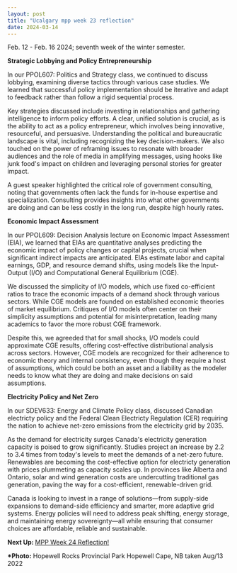 ```yaml
---
layout: post
title: "Ucalgary mpp week 23 reflection"
date: 2024-03-14
---
```


<!-- wp:paragraph -->
<p>Feb. 12 - Feb. 16 2024; seventh week of the winter semester.</p>
<!-- /wp:paragraph -->

<!-- wp:paragraph -->
<p><strong>Strategic Lobbying and Policy Entrepreneurship</strong></p>
<!-- /wp:paragraph -->

<!-- wp:paragraph -->
<p>In our PPOL607: Politics and Strategy class, we continued to discuss lobbying, examining diverse tactics through various case studies. We learned that successful policy implementation should be iterative and adapt to feedback rather than follow a rigid sequential process.</p>
<!-- /wp:paragraph -->

<!-- wp:paragraph -->
<p>Key strategies discussed include investing in relationships and gathering intelligence to inform policy efforts. A clear, unified solution is crucial, as is the ability to act as a policy entrepreneur, which involves being innovative, resourceful, and persuasive. Understanding the political and bureaucratic landscape is vital, including recognizing the key decision-makers. We also touched on the power of reframing issues to resonate with broader audiences and the role of media in amplifying messages, using hooks like junk food's impact on children and leveraging personal stories for greater impact.</p>
<!-- /wp:paragraph -->

<!-- wp:paragraph -->
<p>A guest speaker highlighted the critical role of government consulting, noting that governments often lack the funds for in-house expertise and specialization. Consulting provides insights into what other governments are doing and can be less costly in the long run, despite high hourly rates. </p>
<!-- /wp:paragraph -->

<!-- wp:paragraph -->
<p><strong>Economic Impact Assessment</strong></p>
<!-- /wp:paragraph -->

<!-- wp:paragraph -->
<p>In our PPOL609: Decision Analysis lecture on Economic Impact Assessment (EIA), we learned that EIAs are quantitative analyses predicting the economic impact of policy changes or capital projects, crucial when significant indirect impacts are anticipated. EIAs estimate labor and capital earnings, GDP, and resource demand shifts, using models like the Input-Output (I/O) and Computational General Equilibrium (CGE).</p>
<!-- /wp:paragraph -->

<!-- wp:paragraph -->
<p>We discussed the simplicity of I/O models, which use fixed co-efficient ratios to trace the economic impacts of a demand shock through various sectors. While CGE models are founded on established economic theories of market equilibrium. Critiques of I/O models often center on their simplicity assumptions and potential for misinterpretation, leading many academics to favor the more robust CGE framework.</p>
<!-- /wp:paragraph -->

<!-- wp:paragraph -->
<p>Despite this, we agreeded that for small shocks, I/O models could approximate CGE results, offering cost-effective distributional analysis across sectors. However, CGE models are recognized for their adherence to economic theory and internal consistency, even though they require a host of assumptions, which could be both an asset and a liability as the modeler needs to know what they are doing and make decisions on said assumptions.</p>
<!-- /wp:paragraph -->

<!-- wp:paragraph -->
<p><strong>Electricity Policy and Net Zero</strong></p>
<!-- /wp:paragraph -->

<!-- wp:paragraph -->
<p>In our SDEV633: Energy and Climate Policy class, discussed Canadian electricty policy and the Federal Clean Electricty Regulation (CER) requiring the nation to achieve net-zero emissions from the electricity grid by 2035. </p>
<!-- /wp:paragraph -->

<!-- wp:paragraph -->
<p>As the demand for electricity surges Canada's electricity generation capacity is poised to grow significantly. Studies project an increase by 2.2 to 3.4 times from today's levels to meet the demands of a net-zero future. Renewables are becoming the cost-effective option for electricty generation  with prices plummeting as capacity scales up. In provinces like Alberta and Ontario, solar and wind generation costs are undercutting traditional gas generation, paving the way for a cost-efficient, renewable-driven grid.</p>
<!-- /wp:paragraph -->

<!-- wp:paragraph -->
<p>Canada is looking to invest in a range of solutions—from supply-side expansions to demand-side efficiency and smarter, more adaptive grid systems. Energy policies will need to address peak shifting, energy storage, and maintaining energy sovereignty—all while ensuring that consumer choices are affordable, reliable and sustainable.</p>
<!-- /wp:paragraph -->

<!-- wp:paragraph -->
<p><strong>Next Up: </strong><a href="https://ahmedelmeligy.com/2024/09/02/ucalgary-mpp-week-24-reflection/" target="_blank" rel="noreferrer noopener">MPP Week 24 Reflection!</a></p>
<!-- /wp:paragraph -->

<!-- wp:paragraph -->
<p><strong>*Photo:</strong>&nbsp;Hopewell Rocks Provincial Park Hopewell Cape, NB&nbsp;taken Aug/13 2022</p>
<!-- /wp:paragraph -->